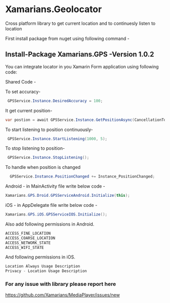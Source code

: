 # Xamarians.Geolocator
Cross platform library to get current location and to continuesly listen to location

First install package from nuget using following command -
## Install-Package Xamarians.GPS -Version 1.0.2

You can integrate locator in you Xamarin Form application using following code:

 Shared Code -
 
 To set accuracy-
 ```c#
  GPSService.Instance.DesiredAccuracy = 100;
```
It get current position-
```c#
var postion = await GPSService.Instance.GetPositionAsync(CancellationToken.None);
```
To start listening to position continuously-
```c#
 GPSService.Instance.StartListening(1000, 5);
```
To stop listening to position-
```c#
 GPSService.Instance.StopListening();
```
To handle when position is changed
```c#
  GPSService.Instance.PositionChanged += Instance_PositionChanged;
```
Android - in MainActivity file write below code -
```c#
Xamarians.GPS.Droid.GPSServiceAndroid.Initialize(this);
```

iOS - in AppDelegate file write below code -
```c#
Xamarians.GPS.iOS.GPSServiceIOS.Initialize();
```
Also add following permissions in Android.
```c#
ACCESS_FINE_LOCATION
ACCESS_COARSE_LOCATION
ACCESS_NETWORK_STATE
ACCESS_WIFI_STATE
```
And following permissions in iOS.
```c#
Location Always Usage Description
Privacy - Location Usage Description
```


### For any issue with library please report here 
https://github.com/Xamarians/MediaPlayer/issues/new
